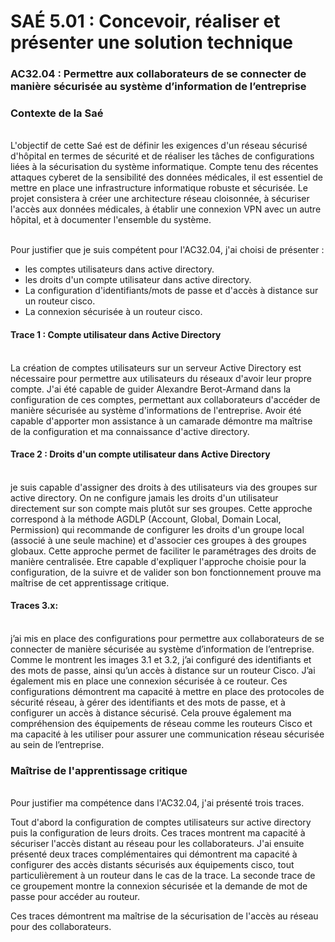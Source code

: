 # SAÉ 5.01 : Concevoir, réaliser et présenter une solution technique
###    AC32.04 : Permettre aux collaborateurs de se connecter de manière sécurisée au système d’information de l’entreprise
### Contexte de la Saé
<br/>
L'objectif de cette Saé est de définir les exigences d'un réseau sécurisé d'hôpital en termes de sécurité et de réaliser les tâches de configurations liées à la sécurisation du système informatique. 
Compte tenu des récentes attaques cyberet de la sensibilité des données médicales, il est essentiel de mettre en place une infrastructure informatique robuste et sécurisée. Le projet consistera à créer une architecture
réseau cloisonnée, à sécuriser l'accès aux données médicales, à établir une connexion VPN avec un autre hôpital, et à documenter l'ensemble du système.


<br/>Pour justifier que je suis compétent pour l'AC32.04, j'ai choisi de présenter :
- les comptes utilisateurs dans active directory.
- les droits d'un compte utilisateur dans active directory.
- La configuration d'identifiants/mots de passe et d'accès à distance sur un routeur cisco.
- La connexion sécurisée à un routeur cisco.

#### Trace 1 : Compte utilisateur dans Active Directory
<br/>
La création de comptes utilisateurs sur un serveur Active Directory est nécessaire pour permettre aux utilisateurs du réseaux d'avoir leur propre compte.
J'ai été capable de guider Alexandre Berot-Armand dans la configuration de ces comptes, permettant aux collaborateurs d'accéder de manière sécurisée au système d'informations de l'entreprise.
Avoir été capable d'apporter mon assistance à un camarade démontre ma maîtrise de la configuration et ma connaissance d'active directory.
<br/>

#### Trace 2 : Droits d'un compte utilisateur dans Active Directory 
<br/>
je suis capable d'assigner des droits à des utilisateurs via des groupes sur active directory.
On ne configure jamais les droits d'un utilisateur directement sur son compte mais plutôt sur ses groupes.
Cette approche correspond à la méthode AGDLP (Account, Global, Domain Local, Permission) qui recommande de configurer les droits d'un groupe local (associé à une seule machine) et d'associer ces groupes à des groupes globaux.
Cette approche permet de faciliter le paramétrages des droits de manière centralisée. 
Etre capable d'expliquer l'approche choisie pour la configuration, de la suivre et de valider son bon fonctionnement prouve ma maîtrise de cet apprentissage critique.
<br/>

#### Traces 3.x:
<br/>
j’ai mis en place des configurations pour permettre aux collaborateurs de se connecter de manière sécurisée au système d’information de l’entreprise.
Comme le montrent les images 3.1 et 3.2, j’ai configuré des identifiants et des mots de passe, ainsi qu’un accès à distance sur un routeur Cisco.
J’ai également mis en place une connexion sécurisée à ce routeur. 
Ces configurations démontrent ma capacité à mettre en place des protocoles de sécurité réseau, à gérer des identifiants et des mots de passe, et à configurer un accès à distance sécurisé. 
Cela prouve également ma compréhension des équipements de réseau comme les routeurs Cisco et ma capacité à les utiliser pour assurer une communication réseau sécurisée au sein de l’entreprise.
<br/>

### Maîtrise de l'apprentissage critique
<br/>
Pour justifier ma compétence dans l'AC32.04, j'ai présenté trois traces.

Tout d'abord la configuration de comptes utilisateurs sur active directory puis la configuration de leurs droits. Ces traces montrent ma capacité à sécuriser l'accès distant au réseau pour les collaborateurs.
J'ai ensuite présenté deux traces complémentaires qui démontrent ma capacité à configurer des accès distants sécurisés aux équipements cisco, tout particulièrement à un routeur dans le cas de la trace.
La seconde trace de ce groupement montre la connexion sécurisée et la demande de mot de passe pour accéder au routeur.

Ces traces démontrent ma maîtrise de la sécurisation de l'accès au réseau pour des collaborateurs.


